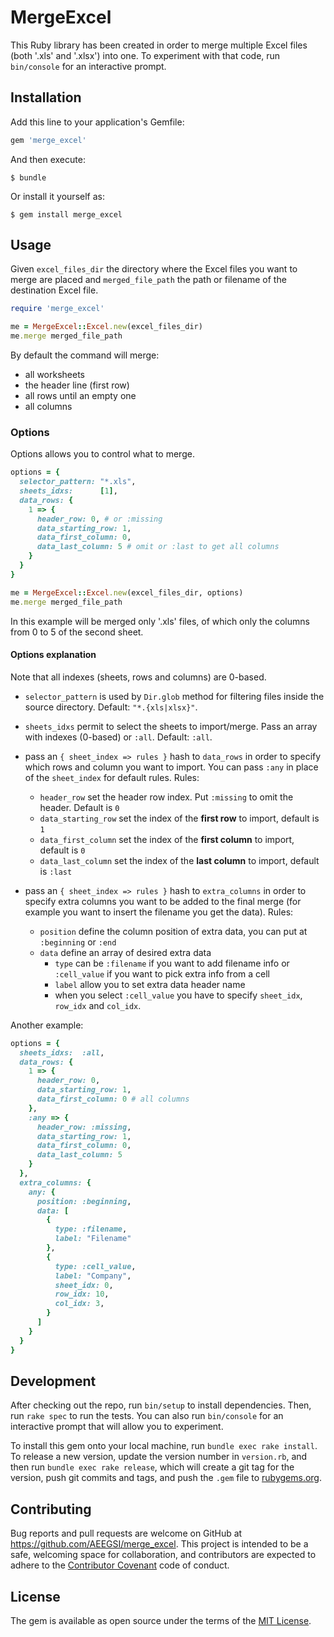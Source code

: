 # MergeExcel

This Ruby library has been created in order to merge multiple Excel files (both '.xls' and '.xlsx') into one.
To experiment with that code, run `bin/console` for an interactive prompt.


## Installation

Add this line to your application's Gemfile:

```ruby
gem 'merge_excel'
```

And then execute:

    $ bundle

Or install it yourself as:

    $ gem install merge_excel

## Usage

Given `excel_files_dir` the directory where the Excel files you want to merge are placed and `merged_file_path` the path or filename of the destination Excel file.


```ruby
require 'merge_excel'

me = MergeExcel::Excel.new(excel_files_dir)
me.merge merged_file_path
```
By default the command will merge:
- all worksheets
- the header line (first row)
- all rows until an empty one
- all columns

### Options

Options allows you to control what to merge.

```ruby
options = {
  selector_pattern: "*.xls",
  sheets_idxs:      [1],
  data_rows: {
    1 => {
      header_row: 0, # or :missing
      data_starting_row: 1,
      data_first_column: 0,
      data_last_column: 5 # omit or :last to get all columns
    }
  }
}

me = MergeExcel::Excel.new(excel_files_dir, options)
me.merge merged_file_path
```

In this example will be merged only '.xls' files, of which only the columns from 0 to 5 of the second sheet.

#### Options explanation

Note that all indexes (sheets, rows and columns) are 0-based.

- `selector_pattern` is used by `Dir.glob` method for filtering files inside the source directory. Default: `"*.{xls|xlsx}"`.

- `sheets_idxs` permit to select the sheets to import/merge. Pass an array with indexes (0-based) or `:all`. Default: `:all`.

- pass an `{ sheet_index => rules }` hash to `data_rows` in order to specify which rows and column you want to import. You can pass `:any` in place of the `sheet_index` for default rules.
Rules:
    - `header_row` set the header row index. Put `:missing` to omit the header. Default is `0`
    - `data_starting_row` set the index of the **first row** to import, default is `1`
    - `data_first_column` set the index of the **first column** to import, default is `0`
    - `data_last_column` set the index of the **last column** to import, default is `:last`

- pass an `{ sheet_index => rules }` hash to `extra_columns` in order to specify extra columns you want to be added to the final merge (for example you want to insert the filename you get the data). Rules:
  - `position` define the column position of extra data, you can put at `:beginning` or  `:end`
  - `data` define an array of desired extra data
    - `type` can be `:filename` if you want to add filename info or `:cell_value` if you want to pick extra info from a cell
    - `label` allow you to set extra data header name
    - when you select `:cell_value` you have to specify `sheet_idx`, `row_idx` and `col_idx`.

Another example:

```ruby
options = {
  sheets_idxs:  :all,
  data_rows: {
    1 => {
      header_row: 0,
      data_starting_row: 1,
      data_first_column: 0 # all columns
    },
    :any => {
      header_row: :missing,
      data_starting_row: 1,
      data_first_column: 0,
      data_last_column: 5
    }
  },
  extra_columns: {
    any: {
      position: :beginning,
      data: [
        {
          type: :filename,
          label: "Filename"
        },
        {
          type: :cell_value,
          label: "Company",
          sheet_idx: 0,
          row_idx: 10,
          col_idx: 3,
        }
      ]
    }
  }
}
```


## Development

After checking out the repo, run `bin/setup` to install dependencies. Then, run `rake spec` to run the tests. You can also run `bin/console` for an interactive prompt that will allow you to experiment.

To install this gem onto your local machine, run `bundle exec rake install`. To release a new version, update the version number in `version.rb`, and then run `bundle exec rake release`, which will create a git tag for the version, push git commits and tags, and push the `.gem` file to [rubygems.org](https://rubygems.org).

## Contributing

Bug reports and pull requests are welcome on GitHub at https://github.com/AEEGSI/merge_excel. This project is intended to be a safe, welcoming space for collaboration, and contributors are expected to adhere to the [Contributor Covenant](contributor-covenant.org) code of conduct.


## License

The gem is available as open source under the terms of the [MIT License](http://opensource.org/licenses/MIT).
